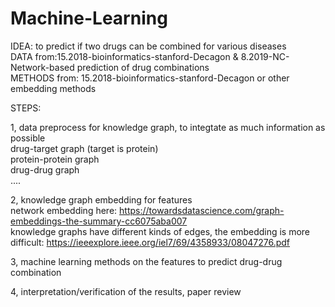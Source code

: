 # Machine-Learning  

IDEA: to predict if two drugs can be combined for various diseases  
DATA from:15.2018-bioinformatics-stanford-Decagon & 8.2019-NC-Network-based prediction of drug combinations  
METHODS from: 15.2018-bioinformatics-stanford-Decagon or other embedding methods  

STEPS:   

1, data preprocess for knowledge graph, to integtate as much information as possible  
   drug-target graph (target is protein)  
   protein-protein graph  
   drug-drug graph  
   ....  
   

2, knowledge graph embedding for features  
   network embedding here: https://towardsdatascience.com/graph-embeddings-the-summary-cc6075aba007   
   knowledge graphs have different kinds of edges, the embedding is more difficult:          https://ieeexplore.ieee.org/iel7/69/4358933/08047276.pdf   

3, machine learning methods on the features to predict drug-drug combination  

4, interpretation/verification of the results, paper review   
